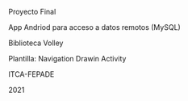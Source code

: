Proyecto Final 

App Andriod para acceso a datos remotos (MySQL)

Biblioteca Volley

Plantilla: Navigation Drawin Activity

ITCA-FEPADE

2021
